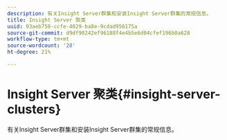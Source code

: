 ```yaml
---
description: 有关Insight Server群集和安装Insight Server群集的常规信息。
title: Insight Server 聚类
uuid: 93aeb750-ccfe-4029-ba8e-9cdad956175a
source-git-commit: d9df90242ef96188f4e4b5e6d04cfef196b0a628
workflow-type: tm+mt
source-wordcount: '28'
ht-degree: 21%

---
```



# Insight Server 聚类{#insight-server-clusters}

有关Insight Server群集和安装Insight Server群集的常规信息。

